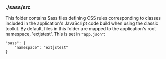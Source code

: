 ### ./sass/src

This folder contains Sass files defining CSS rules corresponding to classes
included in the application's JavaScript code build when using the classic toolkit.
By default, files in this folder are mapped to the application's root namespace, 'extjstest'.
This is set in `"app.json"`:

    "sass": {
        "namespace": "extjstest"
    }